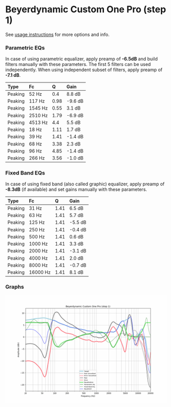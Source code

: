 # Beyerdynamic Custom One Pro (step 1)
See [usage instructions](https://github.com/jaakkopasanen/AutoEq#usage) for more options and info.

### Parametric EQs
In case of using parametric equalizer, apply preamp of **-6.5dB** and build filters manually
with these parameters. The first 5 filters can be used independently.
When using independent subset of filters, apply preamp of **-7.1 dB**.

| Type    | Fc      |    Q | Gain    |
|:--------|:--------|:-----|:--------|
| Peaking | 52 Hz   | 0.4  | 8.8 dB  |
| Peaking | 117 Hz  | 0.98 | -9.6 dB |
| Peaking | 1545 Hz | 0.55 | 3.1 dB  |
| Peaking | 2510 Hz | 1.79 | -6.9 dB |
| Peaking | 4513 Hz | 4.4  | 5.5 dB  |
| Peaking | 18 Hz   | 1.11 | 1.7 dB  |
| Peaking | 39 Hz   | 1.41 | -1.4 dB |
| Peaking | 68 Hz   | 3.38 | 2.3 dB  |
| Peaking | 96 Hz   | 4.85 | -1.4 dB |
| Peaking | 266 Hz  | 3.56 | -1.0 dB |

### Fixed Band EQs
In case of using fixed band (also called graphic) equalizer, apply preamp of **-8.3dB**
(if available) and set gains manually with these parameters.

| Type    | Fc       |    Q | Gain    |
|:--------|:---------|:-----|:--------|
| Peaking | 31 Hz    | 1.41 | 6.5 dB  |
| Peaking | 63 Hz    | 1.41 | 5.7 dB  |
| Peaking | 125 Hz   | 1.41 | -5.5 dB |
| Peaking | 250 Hz   | 1.41 | -0.4 dB |
| Peaking | 500 Hz   | 1.41 | 0.6 dB  |
| Peaking | 1000 Hz  | 1.41 | 3.3 dB  |
| Peaking | 2000 Hz  | 1.41 | -3.1 dB |
| Peaking | 4000 Hz  | 1.41 | 2.0 dB  |
| Peaking | 8000 Hz  | 1.41 | -0.7 dB |
| Peaking | 16000 Hz | 1.41 | 8.1 dB  |

### Graphs
![](./Beyerdynamic%20Custom%20One%20Pro%20(step%201).png)